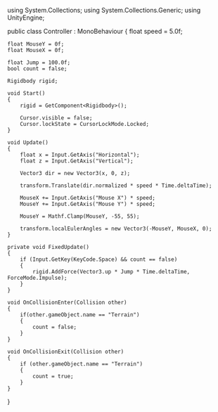 using System.Collections;
using System.Collections.Generic;
using UnityEngine;

public class Controller : MonoBehaviour
{
    float speed = 5.0f;
    
    float MouseY = 0f;
    float MouseX = 0f;

    float Jump = 100.0f;
    bool count = false;

    Rigidbody rigid;

    void Start()
    {
        rigid = GetComponent<Rigidbody>();

        Cursor.visible = false;
        Cursor.lockState = CursorLockMode.Locked;
    }

    void Update()
    {
        float x = Input.GetAxis("Horizontal");
        float z = Input.GetAxis("Vertical");

        Vector3 dir = new Vector3(x, 0, z);

        transform.Translate(dir.normalized * speed * Time.deltaTime);

        MouseX += Input.GetAxis("Mouse X") * speed;
        MouseY += Input.GetAxis("Mouse Y") * speed;
        
        MouseY = Mathf.Clamp(MouseY, -55, 55);

        transform.localEulerAngles = new Vector3(-MouseY, MouseX, 0);
    }

    private void FixedUpdate()
    {
        if (Input.GetKey(KeyCode.Space) && count == false)
        {
            rigid.AddForce(Vector3.up * Jump * Time.deltaTime, ForceMode.Impulse);
        }
    }

    void OnCollisionEnter(Collision other)
    {
        if(other.gameObject.name == "Terrain")
        {
            count = false;
        }
    }

    void OnCollisionExit(Collision other)
    {
        if (other.gameObject.name == "Terrain")
        {
            count = true;
        }
    }
}



